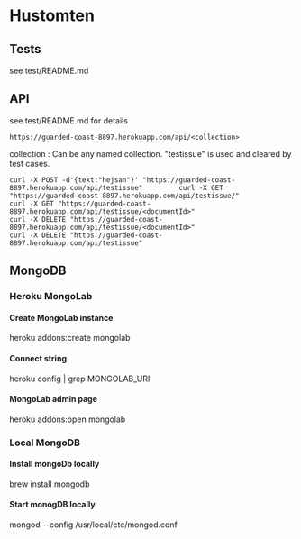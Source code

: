 # Hustomten

## Tests

see test/README.md

## API

see test/README.md for details


	https://guarded-coast-8897.herokuapp.com/api/<collection>

collection : Can be any named collection. "testissue" is used and cleared by test cases.


	curl -X POST -d'{text:"hejsan"}' "https://guarded-coast-8897.herokuapp.com/api/testissue"         curl -X GET "https://guarded-coast-8897.herokuapp.com/api/testissue/"
	curl -X GET "https://guarded-coast-8897.herokuapp.com/api/testissue/<documentId>"
	curl -X DELETE "https://guarded-coast-8897.herokuapp.com/api/testissue/<documentId>"
	curl -X DELETE "https://guarded-coast-8897.herokuapp.com/api/testissue"


## MongoDB

### Heroku MongoLab

#### Create MongoLab instance

  heroku addons:create mongolab

#### Connect string

  heroku config | grep MONGOLAB_URI

#### MongoLab admin page

  heroku addons:open mongolab


### Local MongoDB

#### Install mongoDb locally

  brew install mongodb
  
#### Start monogDB locally

  mongod --config /usr/local/etc/mongod.conf
